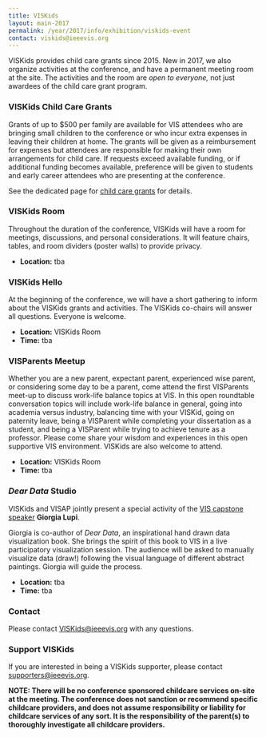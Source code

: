 ```yaml
---
title: VISKids
layout: main-2017
permalink: /year/2017/info/exhibition/viskids-event
contact: viskids@ieeevis.org
---
```



VISKids provides child care grants since 2015.
New in 2017, we also organize activities at the conference, and have a permanent meeting room at the site.
The activities and the room are *open to everyone,* not just awardees of the child care grant program.


### VISKids Child Care Grants

Grants of up to $500 per family are available for VIS attendees who are bringing small children to the conference or who incur extra expenses in leaving their children at home. The grants will be given as a reimbursement for expenses but attendees are responsible for making their own arrangements for child care. If requests exceed available funding, or if additional funding becomes available, preference will be given to students and early career attendees who are presenting at the conference.

See the dedicated page for [child care grants](./viskids-child-care-grants) for details.


### VISKids Room

Throughout the duration of the conference,
VISKids will have a room for meetings, discussions,
and personal considerations.
It will feature chairs, tables, and room dividers (poster walls)
to provide privacy.

- **Location:** tba

### VISKids Hello

At the beginning of the conference,
we will have a short gathering
to inform about the VISKids grants and activities.
The VISKids co-chairs will answer all questions.
Everyone is welcome.

- **Location:** VISKids Room
- **Time:** tba


### VISParents Meetup

Whether you are a new parent, expectant parent, experienced wise parent, or considering some day to be a parent, come attend the first VISParents meet-up to discuss work-life balance topics at VIS.  In this open roundtable conversation topics will include work-life balance in general, going into academia versus industry, balancing time with your VISKid, going on paternity leave, being a VISParent while completing your dissertation as a student, and being a VISParent while trying to achieve tenure as a professor.  Please come share your wisdom and experiences in this open supportive VIS environment.  VISKids are also welcome to attend.

- **Location:** VISKids Room
- **Time:** tba


### _Dear Data_ Studio

VISKids and VISAP jointly present a special activity of the [VIS capstone speaker](../../capstone) **Giorgia Lupi**.

Giorgia is co-author of _Dear Data_, an inspirational hand drawn data visualization book.
She brings the spirit of this book to VIS in a live participatory visualization session.
The audience will be asked to manually visualize data (draw!)
following the visual language of different abstract paintings.
Giorgia will guide the process.

- **Location:** tba
- **Time:** tba


### Contact

Please contact [VISKids@ieeevis.org](mailto:VISKids@ieeevis.org) with any questions.
 
### Support VISKids

If you are interested in being a VISKids supporter, please contact [supporters@ieeevis.org](mailto:supporters@ieeevis.org).
 
**NOTE: There will be no conference sponsored childcare services
on-site at the meeting. The conference does not sanction or recommend
specific childcare providers, and does not assume responsibility or
liability for childcare services of any sort. It is the responsibility
of the parent(s) to thoroughly investigate all childcare providers.**

